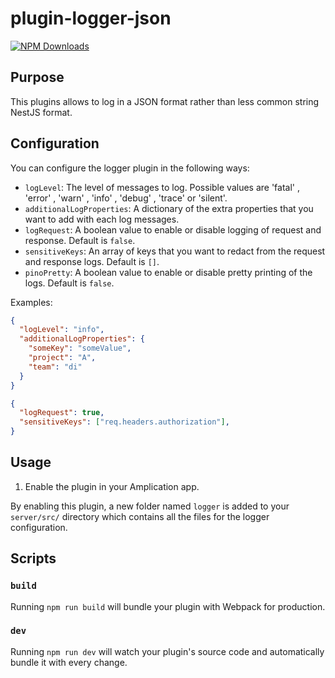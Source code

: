 # plugin-logger-json

[![NPM Downloads](https://img.shields.io/npm/dt/plugin-logger-json)](https://www.npmjs.com/package/plugin-logger-json)

## Purpose

This plugins allows to log in a JSON format rather than less common string NestJS format.

## Configuration

You can configure the logger plugin in the following ways:

- `logLevel`: The level of messages to log. Possible values are 'fatal' , 'error' , 'warn' , 'info' , 'debug' , 'trace' or 'silent'.
- `additionalLogProperties`: A dictionary of the extra properties that you want to add with each log messages.
- `logRequest`: A boolean value to enable or disable logging of request and response. Default is `false`.
- `sensitiveKeys`: An array of keys that you want to redact from the request and response logs. Default is `[]`.
- `pinoPretty`: A boolean value to enable or disable pretty printing of the logs. Default is `false`.

Examples:

```json
{
  "logLevel": "info",
  "additionalLogProperties": {
    "someKey": "someValue",
    "project": "A",
    "team": "di"
  }
}
```

```json
{
  "logRequest": true,
  "sensitiveKeys": ["req.headers.authorization"],
}
```



## Usage

1. Enable the plugin in your Amplication app.

By enabling this plugin, a new folder named `logger` is added to your `server/src/` directory which contains all the files for the logger configuration.

## Scripts

### `build`

Running `npm run build` will bundle your plugin with Webpack for production.

### `dev`

Running `npm run dev` will watch your plugin's source code and automatically bundle it with every change.
